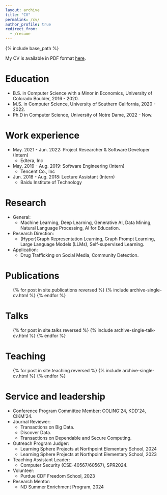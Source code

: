 ```yaml
---
layout: archive
title: "CV"
permalink: /cv/
author_profile: true
redirect_from:
  - /resume
---
```


{% include base_path %}

My CV is available in PDF format [here](https://tianyi-billy-ma.github.io/files/Tianyi_Ma_University_of_Notre_Dame_CV.pdf).

Education
======
* B.S. in Computer Science with a Minor in Economics, University of Colorado Boulder, 2016 - 2020.
* M.S. in Computer Science, University of Southern California, 2020 - 2022.
* Ph.D in Computer Science, University of Notre Dame, 2022 - Now. 

Work experience
======
* May. 2021 - Jun. 2022: Project Researcher & Software Developer (Intern)
  * Edtera, Inc
* May. 2019 - Aug. 2019: Software Engineering (Intern)
  * Tencent Co., Inc
* Jun. 2018 - Aug. 2018: Lecture Assistant (Intern)
  * Baidu Institute of Technology 
  
Research
======
* General:
  * Machine Learning, Deep Learning, Generative AI, Data Mining, Natural Language Processing, AI for Education.
* Research Direction:
  * (Hyper)Graph Representation Learning, Graph Prompt Learning, Large Language Models (LLMs), Self-supervised Learning.
* Application:
  * Drug Trafficking on Social Media, Community Detection.

Publications
======
  <ul>{% for post in site.publications reversed %}
    {% include archive-single-cv.html %}
  {% endfor %}</ul>
  
Talks
======
  <ul>{% for post in site.talks reversed %}
    {% include archive-single-talk-cv.html  %}
  {% endfor %}</ul>
  
Teaching
======
  <ul>{% for post in site.teaching reversed %}
    {% include archive-single-cv.html %}
  {% endfor %}</ul>
  
Service and leadership
======
* Conference Program Committee Member: COLING'24, KDD'24, CIKM'24.
* Journal Reviewer: 
  *  Transactions on Big Data.
  *  Discover Data.
  *  Transactions on Dependable and Secure Computing.
* Outreach Program Judger: 
  * Learning Sphere Projects at Northpoint Elementary School, 2024
  * Learning Sphere Projects at Northpoint Elementary School, 2023
* Teaching Assistant Leader:
  * Computer Security (CSE-40567/60567), SPR2024. 
* Volunteer:
  * Purdue CDF Freedom School, 2023
* Research Mentor:
  * ND Summer Enrichment Program, 2024

